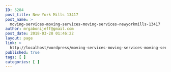 ```yaml
---
ID: 5284
post_title: New York Mills 13417
post_name: >
  moving-services-moving-services-moving-services-newyorkmills-13417
author: mrgabonijeff@gmail.com
post_date: 2018-03-28 01:46:22
layout: page
link: >
  http://localhost/wordpress/moving-services-moving-services-moving-services-newyorkmills-13417/
published: true
tags: [ ]
categories: [ ]
---
```


